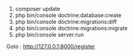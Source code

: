 1) composer update
2) php bin/console doctrine:database:create
3) php bin/console doctrine:migrations:diff
4) php bin/console doctrine:migrations:migrate
5) php bin/console server:run

Goto : http://127.0.0.1:8000/register